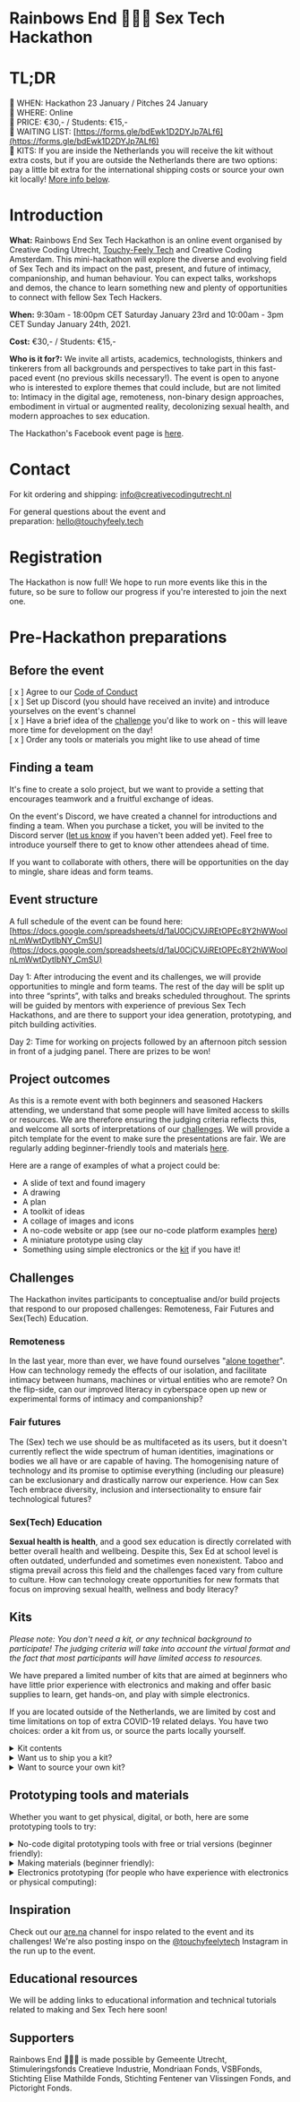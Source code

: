 # **Rainbows End 🌈🌈🌈 Sex Tech Hackathon**

# **TL;DR**

💜 WHEN: Hackathon 23 January / Pitches 24 January  
💜 WHERE: Online  
💜 PRICE: €30,- / Students: €15,-  
💜 WAITING LIST: [https://forms.gle/bdEwk1D2DYJp7ALf6](https://forms.gle/bdEwk1D2DYJp7ALf6)  
💜 KITS: If you are inside the Netherlands you will receive the kit without extra costs, but if you are outside the Netherlands there are two options: pay a little bit extra for the international shipping costs or source your own kit locally! [More info below](https://github.com/touchyfeelytech/sex-tech-hackathon/blob/main/README.md#kits).

# **Introduction**

**What:** Rainbows End Sex Tech Hackathon is an online event organised by Creative Coding Utrecht, [Touchy-Feely Tech](https://www.instagram.com/touchyfeelytech/) and Creative Coding Amsterdam. This mini-hackathon will explore the diverse and evolving field of Sex Tech and its impact on the past, present, and future of intimacy, companionship, and human behaviour. You can expect talks, workshops and demos, the chance to learn something new and plenty of opportunities to connect with fellow Sex Tech Hackers.

**When:** 9:30am - 18:00pm CET Saturday January 23rd and 10:00am - 3pm CET Sunday January 24th, 2021.

**Cost:** €30,- / Students: €15,-

**Who is it for?:** We invite all artists, academics, technologists, thinkers and tinkerers from all backgrounds and perspectives to take part in this fast-paced event (no previous skills necessary!). The event is open to anyone who is interested to explore themes that could include, but are not limited to: Intimacy in the digital age, remoteness, non-binary design approaches, embodiment in virtual or augmented reality, decolonizing sexual health, and modern approaches to sex education.

The Hackathon's Facebook event page is [here](https://www.facebook.com/events/439565573716058/).

# **Contact**

For kit ordering and shipping: [info@creativecodingutrecht.nl](mailto:info@creativecodingutrecht.nl)  

For general questions about the event and preparation: [hello@touchyfeely.tech](mailto:hello@touchyfeely.tech)

# **Registration**

The Hackathon is now full! We hope to run more events like this in the future, so be sure to follow our progress if you're interested to join the next one. 

# **Pre-Hackathon preparations**

## Before the event

[ x ] Agree to our [Code of Conduct](https://github.com/touchyfeelytech/sex-tech-hackathon/blob/main/code-of-conduct.md)  
[ x ] Set up Discord (you should have received an invite) and introduce yourselves on the event's channel  
[ x ] Have a brief idea of the [challenge](https://github.com/touchyfeelytech/sex-tech-hackathon/blob/main/README.md#challenges) you'd like to work on - this will leave more time for development on the day!  
[ x ] Order any tools or materials you might like to use ahead of time

## Finding a team

It's fine to create a solo project, but we want to provide a setting that encourages teamwork and a fruitful exchange of ideas.

On the event's Discord, we have created a channel for introductions and finding a team. When you purchase a ticket, you will be invited to the Discord server ([let us know](mailto:hello@touchyfeely.tech) if you haven't been added yet). Feel free to introduce yourself there to get to know other attendees ahead of time.  

If you want to collaborate with others, there will be opportunities on the day to mingle, share ideas and form teams.  

## Event structure

A full schedule of the event can be found here: [https://docs.google.com/spreadsheets/d/1aU0CjCVJiREtOPEc8Y2hWWoolnLmWwtDytIbNY_CmSU](https://docs.google.com/spreadsheets/d/1aU0CjCVJiREtOPEc8Y2hWWoolnLmWwtDytIbNY_CmSU)

Day 1: After introducing the event and its challenges, we will provide opportunities to mingle and form teams. The rest of the day will be split up into three “sprints”, with talks and breaks scheduled throughout. The sprints will be guided by mentors with experience of previous Sex Tech Hackathons, and are there to support your idea generation, prototyping, and pitch building activities.  

Day 2: Time for working on projects followed by an afternoon pitch session in front of a judging panel. There are prizes to be won!  

## Project outcomes

As this is a remote event with both beginners and seasoned Hackers attending, we understand that some people will have limited access to skills or resources. We are therefore ensuring the judging criteria reflects this, and welcome all sorts of interpretations of our [challenges](https://github.com/touchyfeelytech/sex-tech-hackathon#challenges). We will provide a pitch template for the event to make sure the presentations are fair. We are regularly adding beginner-friendly tools and materials [here](https://github.com/touchyfeelytech/sex-tech-hackathon#prototyping-tools-and-materials).  
  
Here are a range of examples of what a project could be:
- A slide of text and found imagery
- A drawing
- A plan
- A toolkit of ideas
- A collage of images and icons
- A no-code website or app (see our no-code platform examples [here](https://github.com/touchyfeelytech/sex-tech-hackathon#prototyping-tools-and-materials))
- A miniature prototype using clay
- Something using simple electronics or the [kit](https://github.com/touchyfeelytech/sex-tech-hackathon/#kits) if you have it!

## Challenges

The Hackathon invites participants to conceptualise and/or build projects that respond to our proposed challenges: Remoteness, Fair Futures and Sex(Tech) Education.

### Remoteness

In the last year, more than ever, we have found ourselves "[alone together](https://www.goodreads.com/book/show/8694125-alone-together)". How can technology remedy the effects of our isolation, and facilitate intimacy between humans, machines or virtual entities who are remote? On the flip-side, can our improved literacy in cyberspace open up new or experimental forms of intimacy and companionship?

### Fair futures

The (Sex) tech we use should be as multifaceted as its users, but it doesn't currently reflect the wide spectrum of human identities, imaginations or bodies we all have or are capable of having. The homogenising nature of technology and its promise to optimise everything (including our pleasure) can be exclusionary and drastically narrow our experience. How can Sex Tech embrace diversity, inclusion and intersectionality to ensure fair technological futures?

### Sex(Tech) Education

**Sexual health is health**, and a good sex education is directly correlated with better overall health and wellbeing. Despite this, Sex Ed at school level is often outdated, underfunded and sometimes even nonexistent. Taboo and stigma prevail across this field and the challenges faced vary from culture to culture. How can technology create opportunities for new formats that focus on improving sexual health, wellness and body literacy?

## **Kits**

*Please note: You don't need a kit, or any technical background to participate! The judging criteria will take into account the virtual format and the fact that most participants will have limited access to resources.*

We have prepared a limited number of kits that are aimed at beginners who have little prior experience with electronics and making and offer basic supplies to learn, get hands-on, and play with simple electronics. 

If you are located outside of the Netherlands, we are limited by cost and time limitations on top of extra COVID-19 related delays. You have two choices: order a kit from us, or source the parts locally yourself.

<details>
  <summary>Kit contents</summary>
  
## **Kit contents**

The following links are indicative of the type of component but not the supplier, so please check your local suppliers and shipping times if you are sourcing your own.

Specifications: Package size: 148x210x30mm Package weight: up to 350g

Electronic components:  
1x Custom printed circuit board with parts soldered to it (that doubles up as a souvenir keyring)  
2x Vibration motors: [3V DC N20](https://www.desertcart.ae/products/126285022-tatoko-n20-dc-vibration-motor-3v-8000rpm-powerful-small-electric-motor-micro-vibrating-motor-2pcs) type and [3V Coin](https://www.adafruit.com/product/1201) type* (or any type)  
3x Resistors to change the strength of the motors: 0 Ohm, 7.5 Ohm, 15 Ohm  
3x Wire connectors for battery pack and motors  
1x [Battery pack](https://www.adafruit.com/product/4192) for 2x AAA batteries*  
2x [AAA batteries](https://www.adafruit.com/product/617)*  
1x Latching [push button](https://www.banggood.com/100pcs-8-x-8mm-6-Pin-Touch-Self-locking-On-or-Off-Switch-Push-Button-Switch-Latching-Switch-p-1201962.html?utm_source=googleshopping&utm_medium=cpc_organic&gmcCountry=AE&utm_content=minha&utm_campaign=minha-ae-en-pc&currency=AED&cur_warehouse=CN&createTmp=1)*

Making materials:  
1x [Polymer clay](https://www.grandado.com/products/uk-mixed-colour-24-zachte-sculpey-oven-bakken-klei-modellering-molding-blok-ssgp?variant=6352559472672&currency=EUR&gclid=CjwKCAiA_9r_BRBZEiwAHZ_v13jvFIYADfcV5Ebd7mwNxVXYXZZRWY2ky916CjefQ-6aSPlUrQSopBoCWXgQAvD_BwE) for modelling forms (2 colours)  
1x [Felt](https://www.bakerross.nl/vilt-vellen?&gclid=CjwKCAiA_9r_BRBZEiwAHZ_v1_xJpjSvQtAN4YWbmlpCLWCaN126lGEN8EkTcly58W6pNLMIQXeh0RoC41QQAvD_BwE) for creating wearable or soft interfaces (2 colours)  
1x Needle and thread
</details>

<details>
  <summary>Want us to ship you a kit?</summary>
  
### **If you are in the Netherlands**

Please confirm your address with us as soon as possible so we can ship you a kit with PostNL.

### **If you are outside of the Netherlands**

Before choosing whether you are interested in receiving a kit, please take note of the following information. If you are interested, please confirm your address and understanding of the above with us as soon as possible!

**International Shipping**  
We plan to ship the kits 7 working days before the event. The list of average delivery times for our chosen shipping method (International Parcel with Track and Trace / Pakket met Track & Trace) can be found [here](https://www.postnl.nl/en/customer-service/international-delivery-times-post-and-parcels/).

As each country has a different situation, we cannot take responsibility for your parcel arriving on time due to unexpected delays. Please check PostNL's updated international delays [here](https://github.com/touchyfeelytech/sex-tech-hackathon/blob/main/postnl.nl/isa) to estimate the likelihood of your kit arriving on time.

**International Costs**  
If you choose to order a kit, we ask for an extra charge to cover the cost of shipping and tracking. This cost ranges per country, so please contact us directly with your location if you are interested in a kit, and we will provide more information.
</details>

<details>
  <summary>Want to source your own kit?</summary>
  
## **Source your own kit**

Feel free to contact [hello@touchyfeely.tech](mailto:hello@touchyfeely.tech) with any questions about sourcing your own materials.

The parts in our kit are common and likely to be in stock at your local electronics supplier. We have marked the most important components above with an asterisk*. These are also the most common parts found in a standard vibrator, so feel free to [tear down](https://en.wikipedia.org/wiki/Product_teardown) an old device instead! The only difference if you source your own parts is that you won't receive a custom printed circuit board to connect the circuit together. We therefore advise that you order extra parts to connect the circuit:

- Wire (any works, but stranded core and 22AWG is a worthy option).
- Wire strippers (a craft blade can also be used as a more fiddly alternative if you are on a limited budget).
- A soldering iron and solder, or solderless connectors ([spring](https://www.dennisdeal.com/products/3-pins-snelle-fix-insteek-clip-spring-connector-kabelklemblok-voor-3528-5050-led-strip_1162333?utm_source=google&utm_medium=cpc&utm_campaign=gss) or [screw](https://nl.rs-online.com/web/p/terminal-block-accessories/8596348/?cm_mmc=NL-PLA-DS3A-_-google-_-CSS_NL_NL_Connectors_Whoop-_-(NL:Whoop%21)+Terminal+Block+Accessories-_-8596348&matchtype=&pla-338696525466&gclid=CjwKCAiA_9r_BRBZEiwAHZ_v15zVulzSnLlZqZr6B-hEcQ0c-MDDumpBMHds1yUEEziz1U5sHXJYOxoCnVUQAvD_BwE&gclsrc=aw.ds)).
- [Electrical tape](https://www.allekabels.nl/tape/29/1046572/isolatie-tape.html?gclid=CjwKCAiA_9r_BRBZEiwAHZ_v10IDDsO9NEUf0bll5lGre-KWrFX1PwAnggf09Og4K_24K4GGAO16XhoCyS0QAvD_BwE) (or any tape is fine).
</details>

## Prototyping tools **and materials**

Whether you want to get physical, digital, or both, here are some prototyping tools to try:

<details>
  <summary>No-code digital prototyping tools with free or trial versions (beginner friendly):</summary>
    </br>
  
- [Miro](https://miro.com/): Online collaboration board
- [Figma](https://www.figma.com/): Collaborative interface design
- [Appgyver](https://www.appgyver.com/): Flexible no-code website and mobile app builder
- [Launchaco](https://www.launchaco.com/): Simple website builder
- [Notion](https://www.notion.so/): All-in-one workspace for notes
- [Bitsy](https://ledoux.itch.io/bitsy): Simple interactive game maker

</details>

<details>
  <summary>Making materials (beginner friendly):</summary>
    </br>
  
- General craft supplies, such as paper, pens, scissors, felt or modelling clay
- Textures: Feathers, fur, fabrics
- Moldable plastics, eg [polymorph](https://schminkengrime.nl/boetseer-plastic-protoplast-100-polymorph?gclid=CjwKCAiA_9r_BRBZEiwAHZ_v10gb9osYb6Oy2arW4Rfp3eN-qjqRNBKK3pDkFyO6q6MjL5hHFeGbzxoC6ZYQAvD_BwE) or two-part [silicone putty](https://www.mbfg.co.uk/polycraft-silicone-putty.html)
</details>

<details>
  <summary>Electronics prototyping (for people who have experience with electronics or physical computing):</summary>
  </br>
  
- Motors, gears and actuators, eg [DC motors](https://www.desertcart.ae/products/126285022-tatoko-n20-dc-vibration-motor-3v-8000rpm-powerful-small-electric-motor-micro-vibrating-motor-2pcs), [servos](https://www.hobbyelectronica.nl/product/sg90-analog-servo/?gclid=CjwKCAiA_9r_BRBZEiwAHZ_v18CYlv6jWmmjSaPQyPXy7PNAetSVMi2qGo8uEwNUzinV0rLu2je76hoCalAQAvD_BwE), solenoids
- General electronics supplies, eg soldering iron, solder, breadboards, jumper wires
- Small microcontrollers, eg [Adafruit Trinket](https://www.adafruit.com/product/1501), [Arduino Nano IoT](https://store.arduino.cc/arduino-nano-33-iot), [NodeMCU](https://en.wikipedia.org/wiki/NodeMCU).
- Motor control circuits, eg [MOSFETs](https://nl.farnell.com/on-semiconductor/fqp30n06l/mosfet-n-ch-60v-32a-to-220ab-3/dp/2453442), [Adafruit DRV2605L Haptic Controller](https://learn.adafruit.com/adafruit-drv2605-haptic-controller-breakout)
</details>

## **Inspiration**

Check out our [are.na](https://www.are.na/alice-stewart/rainbows-end-sex-tech-hackathon-inspo) channel for inspo related to the event and its challenges! We're also posting inspo on the [@touchyfeelytech](https://www.instagram.com/touchyfeelytech/) Instagram in the run up to the event.

## **Educational resources**

We will be adding links to educational information and technical tutorials related to making and Sex Tech here soon!

## **Supporters**

Rainbows End 🌈🌈🌈 is made possible by Gemeente Utrecht, Stimuleringsfonds Creatieve Industrie, Mondriaan Fonds, VSBFonds, Stichting Elise Mathilde Fonds, Stichting Fentener van Vlissingen Fonds, and Pictoright Fonds.

